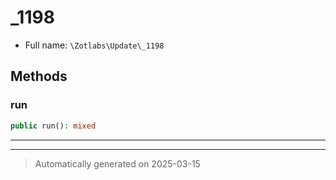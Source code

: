 
# _1198





* Full name: `\Zotlabs\Update\_1198`




## Methods


### run



```php
public run(): mixed
```












***


***
> Automatically generated on 2025-03-15
